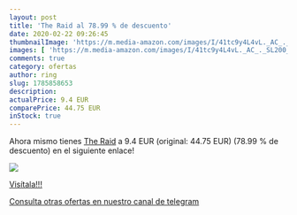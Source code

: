 ```yaml
---
layout: post
title: 'The Raid al 78.99 % de descuento'
date: 2020-02-22 09:26:45
thumbnailImage: 'https://m.media-amazon.com/images/I/41tc9y4L4vL._AC_._SL200_.jpg'
images: [ 'https://m.media-amazon.com/images/I/41tc9y4L4vL._AC_._SL200_.jpg' ]
comments: true
category: ofertas
author: ring
slug: 1785858653
description:
actualPrice: 9.4 EUR
comparePrice: 44.75 EUR
inStock: true
---
```


Ahora mismo tienes [The Raid](https://www.amazon.com/dp/1785858653/?tag=redken08-20) a 9.4 EUR (original: 44.75 EUR) (78.99 %  de descuento) en el siguiente enlace!

[![](https://m.media-amazon.com/images/I/41tc9y4L4vL._AC_._SL200_.jpg)](https://www.amazon.com/dp/1785858653/?tag=redken08-20)

[Visítala!!!](https://www.amazon.com/dp/1785858653/?tag=redken08-20)

[Consulta otras ofertas en nuestro canal de telegram](https://t.me/s/ofertas25)
